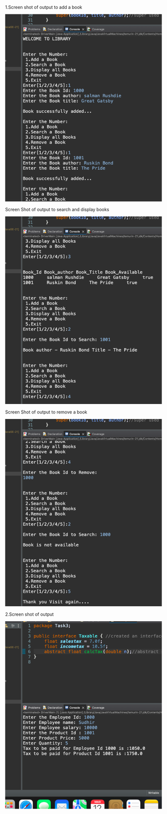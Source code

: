 1.Screen shot of output to add a book



![IMAGE alt](https://github.com/sudhir1825/GuviTask3/blob/014dd9b63056cc79972bdf89b851de55cf1d424c/Screenshot%202025-03-12%20at%2011.59.51%20AM.png)


Screen Shot of output to search and display books


![IMAGE alt](https://github.com/sudhir1825/GuviTask3/blob/e83629271a1ea26c7b20df8aa8b1712e650b14e3/Screenshot%202025-03-12%20at%2012.00.05%20PM.png)


Screen Shot of output to remove a book

![Image alt](https://github.com/sudhir1825/GuviTask3/blob/64102fe364df850e2a988361896e5fe9c75c11ec/Screenshot%202025-03-12%20at%2012.00.13%20PM.png)


2.Screen shot of output 


![Image alt](https://github.com/sudhir1825/GuviTask3/blob/1f5f96967c89681d8e186c9aa52002c5da3a65e2/Screenshot%202025-03-12%20at%2012.09.54%20PM.png)
